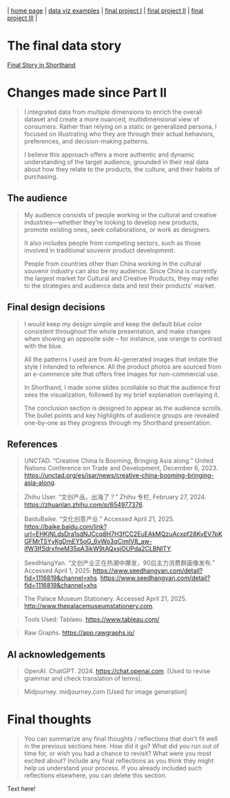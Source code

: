 | [home page](https://github.com/Cosmosyaa/CosmoW-dataviz-portfolio) | [data viz examples](dataviz-examples)  | [final project I](final-project-part-one) | [final project II](final-project-part-two) | [final project III](final-project-part-three) |

# The final data story
<a href="https://carnegiemellon.shorthandstories.com/cultural-and-creative-products-in-china/index.html">Final Story in Shorthand</a> 
<script src="https://carnegiemellon.shorthandstories.com/cultural-and-creative-products-in-china/embed.js"></script>


# Changes made since Part II
> I integrated data from multiple dimensions to enrich the overall dataset and create a more nuanced, multidimensional view of consumers. Rather than relying on a static or generalized persona, I focused on illustrating who they are through their actual behaviors, preferences, and decision-making patterns.
>     
> I believe this approach offers a more authentic and dynamic understanding of the target audience, grounded in their real data about how they relate to the products, the culture, and their habits of purchasing.


## The audience
> My audience consists of people working in the cultural and creative industries—whether they’re looking to develop new products, promote existing ones, seek collaborations, or work as designers.
>   
> It also includes people from competing sectors, such as those involved in traditional souvenir product development.
>   
> People from countries other than China working in the cultural souvenir industry can also be my audience. Since China is currently the largest market for Cultural and Creative Products, they may refer to the strategies and audience data and test their products' market. 



## Final design decisions
> I would keep my design simple and keep the default blue color consistent throughout the whole presentation, and make changes when showing an opposite side – for instance, use orange to contrast with the blue.
>   
> All the patterns I used are from AI-generated images that imitate the style I intended to reference. All the product photos are sourced from an e-commerce site that offers free images for non-commercial use.
>   
>  In Shorthand, I made some slides scrollable so that the audience first sees the visualization, followed by my brief explanation overlaying it.
>   
> The conclusion section is designed to appear as the audience scrolls. The bullet points and key highlights of audience groups are revealed one-by-one as they progress through my Shorthand presentation.


## References
> UNCTAD. “Creative China Is Booming, Bringing Asia along.” United Nations Conference on Trade and Development, December 6, 2023. https://unctad.org/es/isar/news/creative-china-booming-bringing-asia-along.

> Zhihu User. “文创产品，出海了？” Zhihu 专栏, February 27, 2024. https://zhuanlan.zhihu.com/p/654977376.

> BaiduBaike. “文化创意产业.” Accessed April 21, 2025. https://baike.baidu.com/link?url=EHKjNLdsDra1sdNJCcq8H7H3fCC2EuEAkMQzuAcxpf28KvEV7pKGFMrT5YyKgDmEY5oG_6vWo3qCimIV8_aw-ifW3IfSdrxfneM35pA3ikW9tAQxsjOUPda2CLBNITY.

> SeedHangYan. “文创产业正在热潮中爆发，90后主力消费群画像发布.” Accessed April 1, 2025. https://www.seedhangyan.com/detail?fid=1116819&channel=xhs. https://www.seedhangyan.com/detail?fid=1116819&channel=xhs

> The Palace Museum Stationery. Accessed April 21, 2025. http://www.thepalacemuseumstationery.com.

> Tools Used:
> Tablaeu. https://www.tableau.com/

> Raw Graphs. https://app.rawgraphs.io/



## AI acknowledgements
> OpenAI. ChatGPT. 2024. https://chat.openai.com. [Used to revise grammar and check translation of terms].

> Midjourney. midjourney.com [Used for image generation]


# Final thoughts
> You can summarize any final thoughts / reflections that don't fit well in the previous sections here.  How did it go?  What did you run out of time for, or wish you had a chance to revisit?  What were you most excited about?  Include any final reflections as you think they might help us understand your process.  If you already included such reflections elsewhere, you can delete this section. 

Text here!


